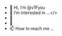 - 👋 Hi, I’m @v1Fyou
- 👀 I’m interested in ...</>
- 🌱 
- 💞️ 
- 📫 How to reach me ...

<!---
v1Fyou/v1Fyou is a ✨ special ✨ repository because its `README.md` (this file) appears on your GitHub profile.
You can click the Preview link to take a look at your changes.
--->

